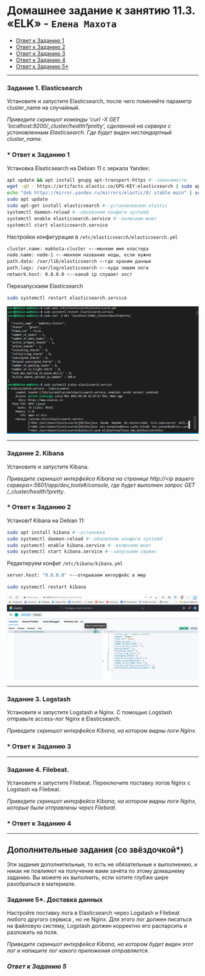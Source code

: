 # Домашнее задание к занятию 11.3. «ELK» - `Елена Махота`

- [Ответ к Заданию 1](#1)
- [Ответ к Заданию 2](#2)
- [Ответ к Заданию 3](#3)
- [Ответ к Заданию 4](#4)
- [Ответ к Заданию 5*](#5)


---

### Задание 1. Elasticsearch 

Установите и запустите Elasticsearch, после чего поменяйте параметр cluster_name на случайный. 

*Приведите скриншот команды 'curl -X GET 'localhost:9200/_cluster/health?pretty', сделанной на сервере с установленным Elasticsearch. Где будет виден нестандартный cluster_name*.

### *<a name = "1"> Ответ к Заданию 1 </a>

Установка Elasticsearch на Debian 11 c зеркала Yandex: 

```bash
apt update && apt install gnupg apt-transport-https #--зависимости
wget -qO - https://artifacts.elastic.co/GPG-KEY-elasticsearch | sudo apt-key add - #--добавляем gpg-ключ
echo "deb https://mirror.yandex.ru/mirrors/elastic/8/ stable main" | sudo tee /etc/apt/sources.list.d/elastic-8.list #--добавляем репозиторий в apt
sudo apt update 
sudo apt-get install elasticsearch #--устанавливаем elastic
systemctl daemon-reload #--обновляем конфиги systemd
systemctl enable elasticsearch.service #--включаем юнит
systemctl start elasticsearch.service
```

Настройки конфигурации в `/etc/elasticsearch/elasticsearch.yml`
```bash
cluster.name: makhota-cluster <--меняем имя кластера
node.name: node-1 <--меняем название ноды, если нужно
path.data: /var/lib/elasticsearch <-где храним данные
path.logs: /var/log/elasticsearch <--куда пишем логи
network.host: 0.0.0.0 <--какой ip слушает хост
```

Перезапускаем Elasticsearch

```bash
sudo systemctl restart elasticsearch.service
```
![elasticsearch_conf](img/img%202023-04-10%20213948.png)

---

### Задание 2. Kibana

Установите и запустите Kibana.

*Приведите скриншот интерфейса Kibana на странице http://<ip вашего сервера>:5601/app/dev_tools#/console, где будет выполнен запрос GET /_cluster/health?pretty*.

### *<a name = "2"> Ответ к Заданию 2 </a>

Установrf Kibana на Debian 11: 
```bash 
sudo apt install kibana #--установка
sudo systemctl daemon-reload #--обновляем конфиги systemd
sudo systemctl enable kibana.service #--включаем юнит
sudo systemctl start kibana.service #--запускаем сервис
```

Редактируем конфиг `/etc/kibana/kibana.yml`

``` bash
server.host: "0.0.0.0" <--открываем интерфейс в мир
```

```bash
sudo systemctl restart kibana
```

![kibana](img/img%202023-04-10%20223912.png)

---

### Задание 3. Logstash

Установите и запустите Logstash и Nginx. С помощью Logstash отправьте access-лог Nginx в Elasticsearch. 

*Приведите скриншот интерфейса Kibana, на котором видны логи Nginx.*

### *<a name = "3"> Ответ к Заданию 3 </a>


---

### Задание 4. Filebeat. 

Установите и запустите Filebeat. Переключите поставку логов Nginx с Logstash на Filebeat. 

*Приведите скриншот интерфейса Kibana, на котором видны логи Nginx, которые были отправлены через Filebeat.*

### *<a name = "4"> Ответ к Заданию 4 </a>


---

## Дополнительные задания (со звёздочкой*)
Эти задания дополнительные, то есть не обязательные к выполнению, и никак не повлияют на получение вами зачёта по этому домашнему заданию. Вы можете их выполнить, если хотите глубже шире разобраться в материале.

### Задание 5*. Доставка данных 

Настройте поставку лога в Elasticsearch через Logstash и Filebeat любого другого сервиса , но не Nginx. 
Для этого лог должен писаться на файловую систему, Logstash должен корректно его распарсить и разложить на поля. 

*Приведите скриншот интерфейса Kibana, на котором будет виден этот лог и напишите лог какого приложения отправляется.*

### *<a name = "5"> Ответ к Заданию 5* </a>


